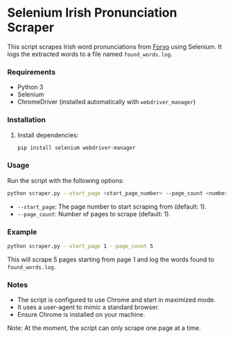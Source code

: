 # Selenium Irish Pronunciation Scraper

This script scrapes Irish word pronunciations from [Forvo](https://forvo.com) using Selenium. It logs the extracted words to a file named `found_words.log`.

### Requirements

- Python 3
- Selenium
- ChromeDriver (installed automatically with `webdriver_manager`)

### Installation

1. Install dependencies:
   ```sh
   pip install selenium webdriver-manager
   ```

### Usage

Run the script with the following options:

```sh
python scraper.py --start_page <start_page_number> --page_count <number_of_pages>
```

- `--start_page`: The page number to start scraping from (default: 1).
- `--page_count`: Number of pages to scrape (default: 1).

### Example

```sh
python scraper.py --start_page 1 --page_count 5
```

This will scrape 5 pages starting from page 1 and log the words found to `found_words.log`.

### Notes

- The script is configured to use Chrome and start in maximized mode.
- It uses a user-agent to mimic a standard browser.
- Ensure Chrome is installed on your machine.

Note: At the moment, the script can only scrape one page at a time.
